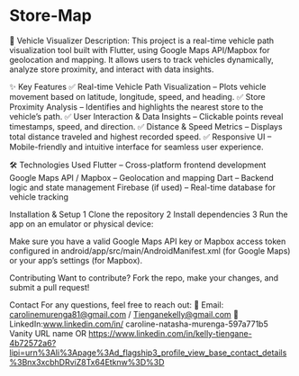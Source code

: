 # Store-Map
🚗 Vehicle Visualizer
Description:
This project is a real-time vehicle path visualization tool built with Flutter, using Google Maps API/Mapbox for geolocation and mapping. It allows users to track vehicles dynamically, analyze store proximity, and interact with data insights.

✨ Key Features
✅ Real-time Vehicle Path Visualization – Plots vehicle movement based on latitude, longitude, speed, and heading.
✅ Store Proximity Analysis – Identifies and highlights the nearest store to the vehicle’s path.
✅ User Interaction & Data Insights – Clickable points reveal timestamps, speed, and direction.
✅ Distance & Speed Metrics – Displays total distance traveled and highest recorded speed.
✅ Responsive UI – Mobile-friendly and intuitive interface for seamless user experience.

🛠️ Technologies Used
Flutter – Cross-platform frontend development
Google Maps API / Mapbox – Geolocation and mapping
Dart – Backend logic and state management
Firebase (if used) – Real-time database for vehicle tracking

Installation & Setup
1 Clone the repository
2 Install dependencies
3 Run the app on an emulator or physical device:

Make sure you have a valid Google Maps API key or Mapbox access token configured in android/app/src/main/AndroidManifest.xml (for Google Maps) or your app’s settings (for Mapbox).

Contributing
Want to contribute? Fork the repo, make your changes, and submit a pull request!

Contact
For any questions, feel free to reach out:
📧 Email: carolinemurenga81@gmail.com / Tienganekelly@gmail.com
🔗 LinkedIn:www.linkedin.com/in/
caroline-natasha-murenga-597a771b5
Vanity URL name OR https://www.linkedin.com/in/kelly-tiengane-4b72572a6?lipi=urn%3Ali%3Apage%3Ad_flagship3_profile_view_base_contact_details%3Bnx3xcbhDRviZ8Tx64Etknw%3D%3D


